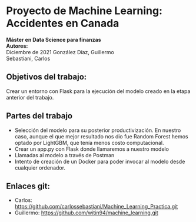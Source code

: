 # Proyecto de Machine Learning: Accidentes en Canada
**Máster en Data Science para finanzas <br />**
**Autores: <br />**
Diciembre de 2021
González Díaz, Guillermo <br />
Sebastiani, Carlos  <br />


## Objetivos del trabajo:
Crear un entorno con Flask para la ejecución del modelo creado en la etapa anterior del trabajo. 

## Partes del trabajo
- Selección del modelo para su posterior productivización. En nuestro caso, aunque el que mejor resultado nos dio fue Random Forest hemos optado por LightGBM, que tenía menos costo computacional.
- Crear un app.py con Flask donde llamaremos a nuestro modelo
- Llamadas al modelo a través de Postman
- Intento de creación de un Docker para poder invocar al modelo desde cualquier ordenador. 

## Enlaces git:
- Carlos: https://github.com/carlossebastiani/Machine_Learning_Practica.git
- Guillermo: https://github.com/witin94/machine_learning.git



